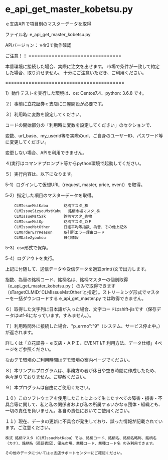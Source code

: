 # e_api_get_master_kobetsu.py
ｅ支店APIで項目別のマスターデータを取得

ファイル名: e_api_get_master_kobetsu.py

APIバージョン： v4r3で動作確認

ご注意！！ ================================

本番環境に接続した場合、実際に注文を出せます。
市場で条件が一致して約定した場合、取り消せません。
十分にご注意いただき、ご利用ください。

=========================================

1）動作テストを実行した環境は、os: Centos7.4、python: 3.6.8 です。

２）事前に立花証券ｅ支店に口座開設が必要です。

３）利用時に変数を設定してください。

コードの開始部分の「利用時に変数を設定してください」のセクションで、

変数、url_base、my_userid等を実際のurl、ご自身のユーザーID、パスワード等に変更してください。

変更しない場合、APIを利用できません。

４)実行はコマンドプロンプト等からpython環境で起動してください。

５）実行内容は、以下になります。
  
  5-1）ログインして仮想URL（request, master, price, event）を取得。
  
  5-2）指定した項目のマスターデータを取得。
  
        CLMIssueMstKabu       銘柄マスタ_株					
        CLMIssueSizyouMstKabu	銘柄市場マスタ_株					
        CLMIssueMstSak        銘柄マスタ_先物					
        CLMIssueMstOp         銘柄マスタ_ＯＰ					
        CLMIssueMstOther      日経平均等指数、為替、その他上記外					
        CLMOrderErrReason     取引所エラー理由コード		
        CLMDateZyouhou        日付情報	
  
  5-3）csv形式で保存。
  
  5-4）ログアウトを実行。
  
上記に付随して、送信データや受信データを適宜print()文で出力します。

指数、為替の銘柄コード、銘柄名は、銘柄マスターの個別取得（e_api_get_master_kobetsu.py ）のみで取得できます（sTargetCLMID:'CLMIssueMstOther'と指定）。ストリーミング形式でマスターを一括ダウンロードする e_api_get_master.py では取得できません。

６）取得した文字列に日本語が入った場合、文字コードはshift-jisです（保存データはutf-8になっています。すみません。）。

７）利用時間外に接続した場合、"p_errno":"9"（システム、サービス停止中。）が返されます。

詳しくは「立花証券・ｅ支店・ＡＰＩ、EVENT I/F 利用方法、データ仕様」4ページをご参照ください。

なおデモ環境のご利用時間はデモ環境の案内ページでください。

８）本サンプルプログラムは、事務方の者が休日や空き時間に作成したため、色々足りておりません。ご容赦ください。

９）本プログラムは自由にご使用ください。

１０）このソフトウェアを使用したことによって生じたすべての障害・損害・不具合等に関して、私と私の関係者および私の所属するいかなる団体・組織とも、一切の責任を負いません。各自の責任においてご使用ください。

１１）現在、データの更新に不具合が発生しており、誤った情報が記載されています。ご注意ください。

    株式 銘柄マスタ（CLMIssueMstKabu）では、銘柄コード、銘柄名、銘柄名略称、銘柄名（カナ）、銘柄名（英語表記）、優先市場、業種コード、業種コード名 のみ利用できます。

    その他のデータについてはｅ支店サポートセンターにご確認ください。
